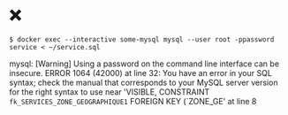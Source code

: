 # :x:

```
$ docker exec --interactive some-mysql mysql --user root -ppassword service < ~/service.sql
```
mysql: [Warning] Using a password on the command line interface can be insecure.
ERROR 1064 (42000) at line 32: You have an error in your SQL syntax; check the manual that corresponds to your MySQL server version for the right syntax to use near 'VISIBLE,
  CONSTRAINT `fk_SERVICES_ZONE_GEOGRAPHIQUE1`
    FOREIGN KEY (`ZONE_GE' at line 8

